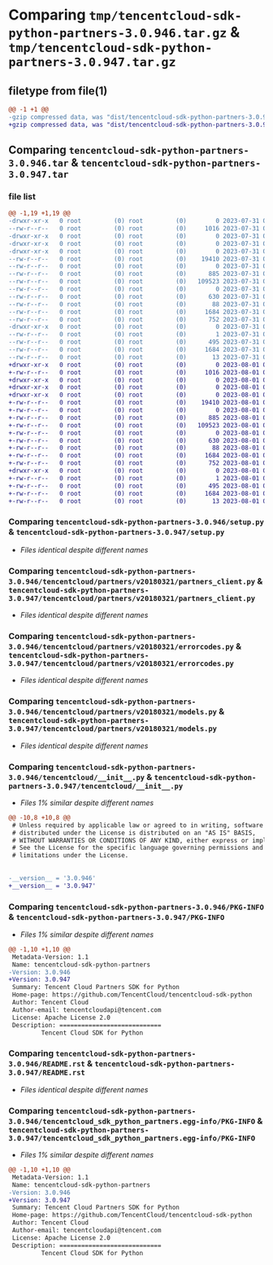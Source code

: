 # Comparing `tmp/tencentcloud-sdk-python-partners-3.0.946.tar.gz` & `tmp/tencentcloud-sdk-python-partners-3.0.947.tar.gz`

## filetype from file(1)

```diff
@@ -1 +1 @@
-gzip compressed data, was "dist/tencentcloud-sdk-python-partners-3.0.946.tar", last modified: Mon Jul 31 00:33:24 2023, max compression
+gzip compressed data, was "dist/tencentcloud-sdk-python-partners-3.0.947.tar", last modified: Tue Aug  1 00:53:28 2023, max compression
```

## Comparing `tencentcloud-sdk-python-partners-3.0.946.tar` & `tencentcloud-sdk-python-partners-3.0.947.tar`

### file list

```diff
@@ -1,19 +1,19 @@
-drwxr-xr-x   0 root         (0) root         (0)        0 2023-07-31 00:33:24.000000 tencentcloud-sdk-python-partners-3.0.946/
--rw-r--r--   0 root         (0) root         (0)     1016 2023-07-31 00:33:24.000000 tencentcloud-sdk-python-partners-3.0.946/setup.py
-drwxr-xr-x   0 root         (0) root         (0)        0 2023-07-31 00:33:24.000000 tencentcloud-sdk-python-partners-3.0.946/tencentcloud/
-drwxr-xr-x   0 root         (0) root         (0)        0 2023-07-31 00:33:24.000000 tencentcloud-sdk-python-partners-3.0.946/tencentcloud/partners/
-drwxr-xr-x   0 root         (0) root         (0)        0 2023-07-31 00:33:24.000000 tencentcloud-sdk-python-partners-3.0.946/tencentcloud/partners/v20180321/
--rw-r--r--   0 root         (0) root         (0)    19410 2023-07-31 00:33:24.000000 tencentcloud-sdk-python-partners-3.0.946/tencentcloud/partners/v20180321/partners_client.py
--rw-r--r--   0 root         (0) root         (0)        0 2023-07-31 00:33:24.000000 tencentcloud-sdk-python-partners-3.0.946/tencentcloud/partners/v20180321/__init__.py
--rw-r--r--   0 root         (0) root         (0)      885 2023-07-31 00:33:24.000000 tencentcloud-sdk-python-partners-3.0.946/tencentcloud/partners/v20180321/errorcodes.py
--rw-r--r--   0 root         (0) root         (0)   109523 2023-07-31 00:33:24.000000 tencentcloud-sdk-python-partners-3.0.946/tencentcloud/partners/v20180321/models.py
--rw-r--r--   0 root         (0) root         (0)        0 2023-07-31 00:33:24.000000 tencentcloud-sdk-python-partners-3.0.946/tencentcloud/partners/__init__.py
--rw-r--r--   0 root         (0) root         (0)      630 2023-07-31 00:33:24.000000 tencentcloud-sdk-python-partners-3.0.946/tencentcloud/__init__.py
--rw-r--r--   0 root         (0) root         (0)       88 2023-07-31 00:33:24.000000 tencentcloud-sdk-python-partners-3.0.946/setup.cfg
--rw-r--r--   0 root         (0) root         (0)     1684 2023-07-31 00:33:24.000000 tencentcloud-sdk-python-partners-3.0.946/PKG-INFO
--rw-r--r--   0 root         (0) root         (0)      752 2023-07-31 00:33:24.000000 tencentcloud-sdk-python-partners-3.0.946/README.rst
-drwxr-xr-x   0 root         (0) root         (0)        0 2023-07-31 00:33:24.000000 tencentcloud-sdk-python-partners-3.0.946/tencentcloud_sdk_python_partners.egg-info/
--rw-r--r--   0 root         (0) root         (0)        1 2023-07-31 00:33:24.000000 tencentcloud-sdk-python-partners-3.0.946/tencentcloud_sdk_python_partners.egg-info/dependency_links.txt
--rw-r--r--   0 root         (0) root         (0)      495 2023-07-31 00:33:24.000000 tencentcloud-sdk-python-partners-3.0.946/tencentcloud_sdk_python_partners.egg-info/SOURCES.txt
--rw-r--r--   0 root         (0) root         (0)     1684 2023-07-31 00:33:24.000000 tencentcloud-sdk-python-partners-3.0.946/tencentcloud_sdk_python_partners.egg-info/PKG-INFO
--rw-r--r--   0 root         (0) root         (0)       13 2023-07-31 00:33:24.000000 tencentcloud-sdk-python-partners-3.0.946/tencentcloud_sdk_python_partners.egg-info/top_level.txt
+drwxr-xr-x   0 root         (0) root         (0)        0 2023-08-01 00:53:28.000000 tencentcloud-sdk-python-partners-3.0.947/
+-rw-r--r--   0 root         (0) root         (0)     1016 2023-08-01 00:53:28.000000 tencentcloud-sdk-python-partners-3.0.947/setup.py
+drwxr-xr-x   0 root         (0) root         (0)        0 2023-08-01 00:53:28.000000 tencentcloud-sdk-python-partners-3.0.947/tencentcloud/
+drwxr-xr-x   0 root         (0) root         (0)        0 2023-08-01 00:53:28.000000 tencentcloud-sdk-python-partners-3.0.947/tencentcloud/partners/
+drwxr-xr-x   0 root         (0) root         (0)        0 2023-08-01 00:53:28.000000 tencentcloud-sdk-python-partners-3.0.947/tencentcloud/partners/v20180321/
+-rw-r--r--   0 root         (0) root         (0)    19410 2023-08-01 00:53:28.000000 tencentcloud-sdk-python-partners-3.0.947/tencentcloud/partners/v20180321/partners_client.py
+-rw-r--r--   0 root         (0) root         (0)        0 2023-08-01 00:53:28.000000 tencentcloud-sdk-python-partners-3.0.947/tencentcloud/partners/v20180321/__init__.py
+-rw-r--r--   0 root         (0) root         (0)      885 2023-08-01 00:53:28.000000 tencentcloud-sdk-python-partners-3.0.947/tencentcloud/partners/v20180321/errorcodes.py
+-rw-r--r--   0 root         (0) root         (0)   109523 2023-08-01 00:53:28.000000 tencentcloud-sdk-python-partners-3.0.947/tencentcloud/partners/v20180321/models.py
+-rw-r--r--   0 root         (0) root         (0)        0 2023-08-01 00:53:28.000000 tencentcloud-sdk-python-partners-3.0.947/tencentcloud/partners/__init__.py
+-rw-r--r--   0 root         (0) root         (0)      630 2023-08-01 00:53:28.000000 tencentcloud-sdk-python-partners-3.0.947/tencentcloud/__init__.py
+-rw-r--r--   0 root         (0) root         (0)       88 2023-08-01 00:53:28.000000 tencentcloud-sdk-python-partners-3.0.947/setup.cfg
+-rw-r--r--   0 root         (0) root         (0)     1684 2023-08-01 00:53:28.000000 tencentcloud-sdk-python-partners-3.0.947/PKG-INFO
+-rw-r--r--   0 root         (0) root         (0)      752 2023-08-01 00:53:28.000000 tencentcloud-sdk-python-partners-3.0.947/README.rst
+drwxr-xr-x   0 root         (0) root         (0)        0 2023-08-01 00:53:28.000000 tencentcloud-sdk-python-partners-3.0.947/tencentcloud_sdk_python_partners.egg-info/
+-rw-r--r--   0 root         (0) root         (0)        1 2023-08-01 00:53:28.000000 tencentcloud-sdk-python-partners-3.0.947/tencentcloud_sdk_python_partners.egg-info/dependency_links.txt
+-rw-r--r--   0 root         (0) root         (0)      495 2023-08-01 00:53:28.000000 tencentcloud-sdk-python-partners-3.0.947/tencentcloud_sdk_python_partners.egg-info/SOURCES.txt
+-rw-r--r--   0 root         (0) root         (0)     1684 2023-08-01 00:53:28.000000 tencentcloud-sdk-python-partners-3.0.947/tencentcloud_sdk_python_partners.egg-info/PKG-INFO
+-rw-r--r--   0 root         (0) root         (0)       13 2023-08-01 00:53:28.000000 tencentcloud-sdk-python-partners-3.0.947/tencentcloud_sdk_python_partners.egg-info/top_level.txt
```

### Comparing `tencentcloud-sdk-python-partners-3.0.946/setup.py` & `tencentcloud-sdk-python-partners-3.0.947/setup.py`

 * *Files identical despite different names*

### Comparing `tencentcloud-sdk-python-partners-3.0.946/tencentcloud/partners/v20180321/partners_client.py` & `tencentcloud-sdk-python-partners-3.0.947/tencentcloud/partners/v20180321/partners_client.py`

 * *Files identical despite different names*

### Comparing `tencentcloud-sdk-python-partners-3.0.946/tencentcloud/partners/v20180321/errorcodes.py` & `tencentcloud-sdk-python-partners-3.0.947/tencentcloud/partners/v20180321/errorcodes.py`

 * *Files identical despite different names*

### Comparing `tencentcloud-sdk-python-partners-3.0.946/tencentcloud/partners/v20180321/models.py` & `tencentcloud-sdk-python-partners-3.0.947/tencentcloud/partners/v20180321/models.py`

 * *Files identical despite different names*

### Comparing `tencentcloud-sdk-python-partners-3.0.946/tencentcloud/__init__.py` & `tencentcloud-sdk-python-partners-3.0.947/tencentcloud/__init__.py`

 * *Files 1% similar despite different names*

```diff
@@ -10,8 +10,8 @@
 # Unless required by applicable law or agreed to in writing, software
 # distributed under the License is distributed on an "AS IS" BASIS,
 # WITHOUT WARRANTIES OR CONDITIONS OF ANY KIND, either express or implied.
 # See the License for the specific language governing permissions and
 # limitations under the License.
 
 
-__version__ = '3.0.946'
+__version__ = '3.0.947'
```

### Comparing `tencentcloud-sdk-python-partners-3.0.946/PKG-INFO` & `tencentcloud-sdk-python-partners-3.0.947/PKG-INFO`

 * *Files 1% similar despite different names*

```diff
@@ -1,10 +1,10 @@
 Metadata-Version: 1.1
 Name: tencentcloud-sdk-python-partners
-Version: 3.0.946
+Version: 3.0.947
 Summary: Tencent Cloud Partners SDK for Python
 Home-page: https://github.com/TencentCloud/tencentcloud-sdk-python
 Author: Tencent Cloud
 Author-email: tencentcloudapi@tencent.com
 License: Apache License 2.0
 Description: ============================
         Tencent Cloud SDK for Python
```

### Comparing `tencentcloud-sdk-python-partners-3.0.946/README.rst` & `tencentcloud-sdk-python-partners-3.0.947/README.rst`

 * *Files identical despite different names*

### Comparing `tencentcloud-sdk-python-partners-3.0.946/tencentcloud_sdk_python_partners.egg-info/PKG-INFO` & `tencentcloud-sdk-python-partners-3.0.947/tencentcloud_sdk_python_partners.egg-info/PKG-INFO`

 * *Files 1% similar despite different names*

```diff
@@ -1,10 +1,10 @@
 Metadata-Version: 1.1
 Name: tencentcloud-sdk-python-partners
-Version: 3.0.946
+Version: 3.0.947
 Summary: Tencent Cloud Partners SDK for Python
 Home-page: https://github.com/TencentCloud/tencentcloud-sdk-python
 Author: Tencent Cloud
 Author-email: tencentcloudapi@tencent.com
 License: Apache License 2.0
 Description: ============================
         Tencent Cloud SDK for Python
```

